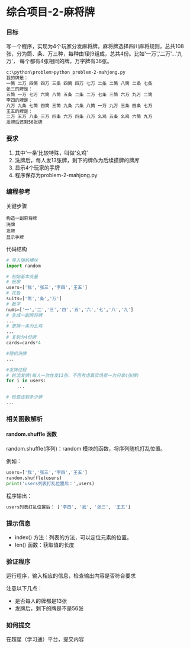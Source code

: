 # 综合项目-2-麻将牌

### 目标
写一个程序，实现为4个玩家分发麻将牌，麻将牌选择四川麻将规则，总共108张，分为筒、条、万三种，每种由1到9组成，总共4份。比如'一万','二万'...'九万'，
每个都有4张相同的牌，万字牌有36张。
```sh
c:\python\problem>python problem-2-mahjong.py
我的牌是：
一筒 二万 四筒 四万 三条 四筒 四万 七万 二条 二筒 八筒 二条 七条 
张三的牌是：
五筒 一万 七万 六筒 八筒 五条 二条 二万 七条 三筒 六万 九万 二筒 
李四的牌是：
八万 九条 七筒 四筒 三筒 九条 六条 八筒 一万 九万 三条 四条 七万 
王五的牌是：
二万 五万 八条 三万 四条 六万 四条 八万 幺鸡 五条 幺鸡 六筒 九万
发牌后还剩56张牌
```

### 要求
1. 其中‘一条’比较特殊，叫做‘幺鸡’
2. 洗牌后，每人发13张牌，剩下的牌作为后续摸牌的牌库
3. 显示4个玩家的手牌
4. 程序保存为problem-2-mahjong.py

### 编程参考
关键步骤
```
构造一副麻将牌
洗牌
发牌
显示手牌
```
代码结构
```python
# 导入随机模块
import random

# 初始基本变量
# 玩家
users=['我','张三','李四','王五']
# 花色
suits=['筒','条','万']
# 数字
nums=['一','二','三','四','五','六','七','八','九']
# 生成一副麻将牌
...
# 更换一条为幺鸡
...
# 复制为4份牌
cards=cards*4

#随机洗牌
...

#发牌过程
# 轮流发牌(每人一次性发13张，不用考虑真实场景一次只拿4张牌)
for i in users:
    ...

# 检查还剩多少牌
...
```

### 相关函数解析
#### random.shuffle 函数
random.shuffle(序列)：random 模块的函数，将序列随机打乱位置。

例如：
```python
users=['我','张三','李四','王五']
random.shuffle(users)
print('users列表打乱位置后：',users)
```
程序输出：
```sh
users列表打乱位置后： ['李四', '我', '张三', '王五']
```

### 提示信息
- index() 方法：列表的方法，可以定位元素的位置。
- len() 函数：获取值的长度

### 验证程序
运行程序，输入相应的信息，检查输出内容是否符合要求

注意以下几点：
- 是否每人的牌都是13张
- 发牌后，剩下的牌是不是56张


### 如何提交
在超星（学习通）平台，提交内容